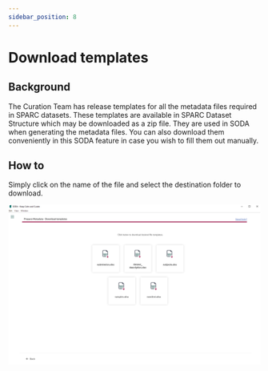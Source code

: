 ```yaml
---
sidebar_position: 8
---
```


# Download templates

## Background

The Curation Team has release templates for all the metadata files required in SPARC datasets. These templates are available in SPARC Dataset Structure which may be downloaded as a zip file. They are used in SODA when generating the metadata files. You can also download them conveniently in this SODA feature in case you wish to fill them out manually.

## How to

Simply click on the name of the file and select the destination folder to download.

<div class="px-10">
    <img src="https://github.com/fairdataihub/SODA-for-SPARC/blob/main/docs/documentation/Prepare-metadata/Download-templates/download-templates.PNG?raw=true">
    </img>
</div>


